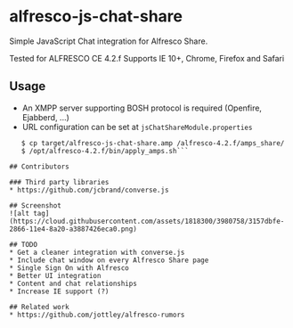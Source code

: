 alfresco-js-chat-share
======================

Simple JavaScript Chat integration for Alfresco Share.

Tested for ALFRESCO CE 4.2.f
Supports IE 10+, Chrome, Firefox and Safari

## Usage
* An XMPP server supporting BOSH protocol is required (Openfire, Ejabberd, ...)
* URL configuration can be set at ```jsChatShareModule.properties```

```$ mvn clean package
   $ cp target/alfresco-js-chat-share.amp /alfresco-4.2.f/amps_share/
   $ /opt/alfresco-4.2.f/bin/apply_amps.sh```

## Contributors

### Third party libraries
* https://github.com/jcbrand/converse.js

## Screenshot
![alt tag](https://cloud.githubusercontent.com/assets/1818300/3980758/3157dbfe-2866-11e4-8a20-a3887426eca0.png)

## TODO
* Get a cleaner integration with converse.js
* Include chat window on every Alfresco Share page
* Single Sign On with Alfresco
* Better UI integration
* Content and chat relationships
* Increase IE support (?)

## Related work
* https://github.com/jottley/alfresco-rumors